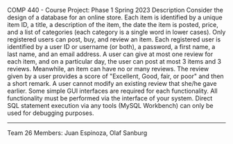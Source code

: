 COMP 440 - Course Project: Phase 1
Spring 2023
Description
Consider the design of a database for an online store. Each item is identified by a unique item ID, a
title, a description of the item, the date the item is posted, price, and a list of categories (each category
is a single word in lower cases). Only registered users can post, buy, and review an item. Each registered
user is identified by a user ID or username (or both), a password, a first name, a last name, and an email
address. A user can give at most one review for each item, and on a particular day, the user can post at
most 3 items and 3 reviews. Meanwhile, an item can have no or many reviews. The review given by a
user provides a score of "Excellent, Good, fair, or poor" and then a short remark. A user cannot modify
an existing review that she/he gave earlier.
Some simple GUI interfaces are required for each functionality. All functionality must be performed
via the interface of your system. Direct SQL statement execution via any tools (MySQL
Workbench) can only be used for debugging purposes.


----------------------------------------------------------------------------------------------------

Team 26 Members: 
Juan Espinoza,
Olaf Sanburg
